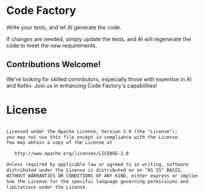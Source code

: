 # Code Factory
Write your tests, and let AI generate the code.

If changes are needed, simply update the tests, and AI will regenerate the code to meet the new requirements.

## Contributions Welcome! 
We're looking for skilled contributors, especially those with expertise in AI and Kotlin. Join us in enhancing Code Factory's capabilities!

# License
```xml

Licensed under the Apache License, Version 2.0 (the "License");
you may not use this file except in compliance with the License.
You may obtain a copy of the License at

   http://www.apache.org/licenses/LICENSE-2.0

Unless required by applicable law or agreed to in writing, software
distributed under the License is distributed on an "AS IS" BASIS,
WITHOUT WARRANTIES OR CONDITIONS OF ANY KIND, either express or implied.
See the License for the specific language governing permissions and
limitations under the License.
```
